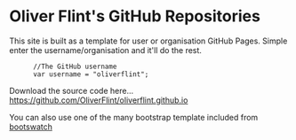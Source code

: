 # Oliver Flint's GitHub Repositories

This site is built as a template for user or organisation GitHub Pages. Simple enter the username/organisation and it'll do the rest.
```
      //The GitHub username
      var username = "oliverflint";
```
Download the source code here... https://github.com/OliverFlint/oliverflint.github.io

You can also use one of the many bootstrap template included from [bootswatch](https://bootswatch.com/)
